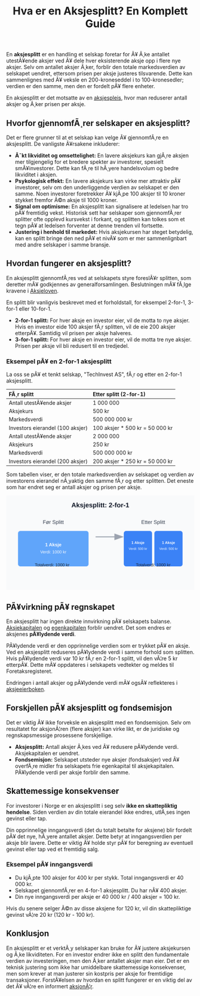 ﻿---
title: "Hva er en Aksjesplitt? En Komplett Guide"
meta_title: "Hva er en Aksjesplitt? En Komplett Guide"
meta_description: 'En **aksjesplitt** er en handling et selskap foretar for Ã¥ Ã¸ke antallet utestÃ¥ende aksjer ved Ã¥ dele hver eksisterende aksje opp i flere nye aksjer. Selv om...'
slug: hva-er-aksjesplitt
type: blog
layout: pages/single
---

En **aksjesplitt** er en handling et selskap foretar for Ã¥ Ã¸ke antallet utestÃ¥ende aksjer ved Ã¥ dele hver eksisterende aksje opp i flere nye aksjer. Selv om antallet aksjer Ã¸ker, forblir den totale markedsverdien av selskapet uendret, ettersom prisen per aksje justeres tilsvarende. Dette kan sammenlignes med Ã¥ veksle en 200-kroneseddel i to 100-kronesedler; verdien er den samme, men den er fordelt pÃ¥ flere enheter.

En aksjesplitt er det motsatte av en [aksjespleis](/blogs/regnskap/hva-er-aksjespleis "Hva er en Aksjespleis?"), hvor man reduserer antall aksjer og Ã¸ker prisen per aksje.

## Hvorfor gjennomfÃ¸rer selskaper en aksjesplitt?

Det er flere grunner til at et selskap kan velge Ã¥ gjennomfÃ¸re en aksjesplitt. De vanligste Ã¥rsakene inkluderer:

*   **Ã˜kt likviditet og omsettelighet:** En lavere aksjekurs kan gjÃ¸re aksjen mer tilgjengelig for et bredere spekter av investorer, spesielt smÃ¥investorer. Dette kan fÃ¸re til hÃ¸yere handelsvolum og bedre likviditet i aksjen.
*   **Psykologisk effekt:** En lavere aksjekurs kan virke mer attraktiv pÃ¥ investorer, selv om den underliggende verdien av selskapet er den samme. Noen investorer foretrekker Ã¥ kjÃ¸pe 100 aksjer til 10 kroner stykket fremfor Ã©n aksje til 1000 kroner.
*   **Signal om optimisme:** En aksjesplitt kan signalisere at ledelsen har tro pÃ¥ fremtidig vekst. Historisk sett har selskaper som gjennomfÃ¸rer splitter ofte opplevd kursvekst i forkant, og splitten kan tolkes som et tegn pÃ¥ at ledelsen forventer at denne trenden vil fortsette.
*   **Justering i henhold til markedet:** Hvis aksjekursen har steget betydelig, kan en splitt bringe den ned pÃ¥ et nivÃ¥ som er mer sammenlignbart med andre selskaper i samme bransje.

## Hvordan fungerer en aksjesplitt?

En aksjesplitt gjennomfÃ¸res ved at selskapets styre foreslÃ¥r splitten, som deretter mÃ¥ godkjennes av generalforsamlingen. Beslutningen mÃ¥ fÃ¸lge kravene i [Aksjeloven](/blogs/regnskap/hva-er-aksjeloven "Alt du trenger Ã¥ vite om Aksjeloven").

En splitt blir vanligvis beskrevet med et forholdstall, for eksempel 2-for-1, 3-for-1 eller 10-for-1.

*   **2-for-1 splitt:** For hver aksje en investor eier, vil de motta to nye aksjer. Hvis en investor eide 100 aksjer fÃ¸r splitten, vil de eie 200 aksjer etterpÃ¥. Samtidig vil prisen per aksje halveres.
*   **3-for-1 splitt:** For hver aksje en investor eier, vil de motta tre nye aksjer. Prisen per aksje vil bli redusert til en tredjedel.

### Eksempel pÃ¥ en 2-for-1 aksjesplitt

La oss se pÃ¥ et tenkt selskap, "TechInvest AS", fÃ¸r og etter en 2-for-1 aksjesplitt.

| FÃ¸r splitt | Etter splitt (2-for-1) |
| :--- | :--- |
| Antall utestÃ¥ende aksjer | 1 000 000 |
| Aksjekurs | 500 kr |
| Markedsverdi | 500 000 000 kr |
| Investors eierandel (100 aksjer) | 100 aksjer * 500 kr = 50 000 kr |
| Antall utestÃ¥ende aksjer | 2 000 000 |
| Aksjekurs | 250 kr |
| Markedsverdi | 500 000 000 kr |
| Investors eierandel (200 aksjer) | 200 aksjer * 250 kr = 50 000 kr |

Som tabellen viser, er den totale markedsverdien av selskapet og verdien av investorens eierandel nÃ¸yaktig den samme fÃ¸r og etter splitten. Det eneste som har endret seg er antall aksjer og prisen per aksje.

![Illustrasjon av en aksjesplitt](aksjesplitt-illustrasjon.svg)

## PÃ¥virkning pÃ¥ regnskapet

En aksjesplitt har ingen direkte innvirkning pÃ¥ selskapets balanse. [Aksjekapitalen](/blogs/regnskap/hva-er-aksjekapital "Hva er Aksjekapital?") og [egenkapitalen](/blogs/regnskap/hva-er-egenkapital "ForstÃ¥ Egenkapital i ditt Regnskap") forblir uendret. Det som endres er aksjenes **pÃ¥lydende verdi**.

PÃ¥lydende verdi er den opprinnelige verdien som er trykket pÃ¥ en aksje. Ved en aksjesplitt reduseres pÃ¥lydende verdi i samme forhold som splitten. Hvis pÃ¥lydende verdi var 10 kr fÃ¸r en 2-for-1 splitt, vil den vÃ¦re 5 kr etterpÃ¥. Dette mÃ¥ oppdateres i selskapets vedtekter og meldes til Foretaksregisteret.

Endringen i antall aksjer og pÃ¥lydende verdi mÃ¥ ogsÃ¥ reflekteres i [aksjeeierboken](/blogs/regnskap/hva-er-en-aksjeeierbok "Hva er en Aksjeeierbok og Hvorfor er den Viktig?").

## Forskjellen pÃ¥ aksjesplitt og fondsemisjon

Det er viktig Ã¥ ikke forveksle en aksjesplitt med en fondsemisjon. Selv om resultatet for aksjonÃ¦ren (flere aksjer) kan virke likt, er de juridiske og regnskapsmessige prosessene forskjellige.

*   **Aksjesplitt:** Antall aksjer Ã¸kes ved Ã¥ redusere pÃ¥lydende verdi. Aksjekapitalen er uendret.
*   **Fondsemisjon:** Selskapet utsteder nye aksjer (fondsaksjer) ved Ã¥ overfÃ¸re midler fra selskapets frie egenkapital til aksjekapitalen. PÃ¥lydende verdi per aksje forblir den samme.

## Skattemessige konsekvenser

For investorer i Norge er en aksjesplitt i seg selv **ikke en skattepliktig hendelse**. Siden verdien av din totale eierandel ikke endres, utlÃ¸ses ingen gevinst eller tap.

Din opprinnelige inngangsverdi (det du totalt betalte for aksjene) blir fordelt pÃ¥ det nye, hÃ¸yere antallet aksjer. Dette betyr at inngangsverdien per aksje blir lavere. Dette er viktig Ã¥ holde styr pÃ¥ for beregning av eventuell gevinst eller tap ved et fremtidig salg.

### Eksempel pÃ¥ inngangsverdi

*   Du kjÃ¸pte 100 aksjer for 400 kr per stykk. Total inngangsverdi er 40 000 kr.
*   Selskapet gjennomfÃ¸rer en 4-for-1 aksjesplitt. Du har nÃ¥ 400 aksjer.
*   Din nye inngangsverdi per aksje er 40 000 kr / 400 aksjer = 100 kr.

Hvis du senere selger Ã©n av disse aksjene for 120 kr, vil din skattepliktige gevinst vÃ¦re 20 kr (120 kr - 100 kr).

## Konklusjon

En aksjesplitt er et verktÃ¸y selskaper kan bruke for Ã¥ justere aksjekursen og Ã¸ke likviditeten. For en investor endrer ikke en splitt den fundamentale verdien av investeringen, men den Ã¸ker antallet aksjer man eier. Det er en teknisk justering som ikke har umiddelbare skattemessige konsekvenser, men som krever at man justerer sin kostpris per aksje for fremtidige transaksjoner. ForstÃ¥elsen av hvordan en splitt fungerer er en viktig del av det Ã¥ vÃ¦re en informert [aksjonÃ¦r](/blogs/regnskap/hva-er-en-aksjonaer "Hva er en AksjonÃ¦r? En Komplett Guide").







